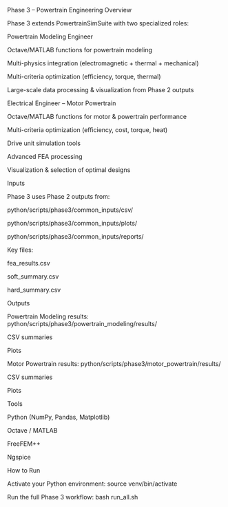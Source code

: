 Phase 3 – Powertrain Engineering
Overview

Phase 3 extends PowertrainSimSuite with two specialized roles:

Powertrain Modeling Engineer

Octave/MATLAB functions for powertrain modeling

Multi-physics integration (electromagnetic + thermal + mechanical)

Multi-criteria optimization (efficiency, torque, thermal)

Large-scale data processing & visualization from Phase 2 outputs

Electrical Engineer – Motor Powertrain

Octave/MATLAB functions for motor & powertrain performance

Multi-criteria optimization (efficiency, cost, torque, heat)

Drive unit simulation tools

Advanced FEA processing

Visualization & selection of optimal designs

Inputs

Phase 3 uses Phase 2 outputs from:

python/scripts/phase3/common_inputs/csv/

python/scripts/phase3/common_inputs/plots/

python/scripts/phase3/common_inputs/reports/

Key files:

fea_results.csv

soft_summary.csv

hard_summary.csv

Outputs

Powertrain Modeling results: python/scripts/phase3/powertrain_modeling/results/

CSV summaries

Plots

Motor Powertrain results: python/scripts/phase3/motor_powertrain/results/

CSV summaries

Plots

Tools

Python (NumPy, Pandas, Matplotlib)

Octave / MATLAB

FreeFEM++

Ngspice

How to Run

Activate your Python environment:
source venv/bin/activate

Run the full Phase 3 workflow:
bash run_all.sh
